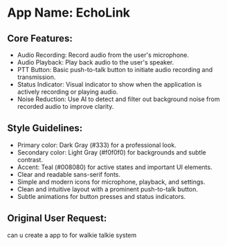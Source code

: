 # **App Name**: EchoLink

## Core Features:

- Audio Recording: Record audio from the user's microphone.
- Audio Playback: Play back audio to the user's speaker.
- PTT Button: Basic push-to-talk button to initiate audio recording and transmission.
- Status Indicator: Visual indicator to show when the application is actively recording or playing audio.
- Noise Reduction: Use AI to detect and filter out background noise from recorded audio to improve clarity.

## Style Guidelines:

- Primary color: Dark Gray (#333) for a professional look.
- Secondary color: Light Gray (#f0f0f0) for backgrounds and subtle contrast.
- Accent: Teal (#008080) for active states and important UI elements.
- Clear and readable sans-serif fonts.
- Simple and modern icons for microphone, playback, and settings.
- Clean and intuitive layout with a prominent push-to-talk button.
- Subtle animations for button presses and status indicators.

## Original User Request:
can u create a app to for walkie talkie system
  